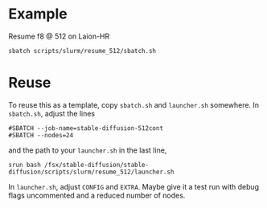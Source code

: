 # Example

Resume f8 @ 512 on Laion-HR

```
sbatch scripts/slurm/resume_512/sbatch.sh
```

# Reuse

To reuse this as a template, copy `sbatch.sh` and `launcher.sh` somewhere. In
`sbatch.sh`, adjust the lines

```
#SBATCH --job-name=stable-diffusion-512cont
#SBATCH --nodes=24
```

and the path to your `launcher.sh` in the last line,

```
srun bash /fsx/stable-diffusion/stable-diffusion/scripts/slurm/resume_512/launcher.sh
```

In `launcher.sh`, adjust `CONFIG` and `EXTRA`. Maybe give it a test run with
debug flags uncommented and a reduced number of nodes.
